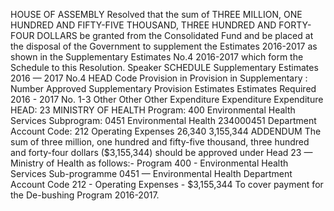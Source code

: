 HOUSE OF ASSEMBLY
Resolved that the sum of THREE MILLION, ONE HUNDRED AND FIFTY-FIVE THOUSAND, THREE HUNDRED AND FORTY-FOUR DOLLARS be granted from the Consolidated Fund and be placed at the disposal of the Government to supplement the Estimates 2016-2017 as shown in the Supplementary Estimates No.4 2016-2017 which form the Schedule to this Resolution.
Speaker
SCHEDULE
Supplementary Estimates 2016 — 2017 No.4
HEAD Code Provision in Provision in Supplementary : Number Approved Supplementary Provision Estimates Estimates Required 2016 - 2017 No. 1-3 Other Other Other Expenditure Expenditure Expenditure HEAD: 23 MINISTRY OF HEALTH Program: 400 Environmental Health Services Subprogram: 0451 Environmental Health 234000451 Department Account Code: 212 Operating Expenses 26,340 3,155,344
ADDENDUM
The sum of three million, one hundred and fifty-five thousand, three hundred and forty-four dollars ($3,155,344) should be approved under Head 23 — Ministry of Health as follows:-
Program 400 - Environmental Health Services
Sub-programme 0451 — Environmental Health Department
Account Code 212 - Operating Expenses - $3,155,344
To cover payment for the De-bushing Program 2016-2017.
